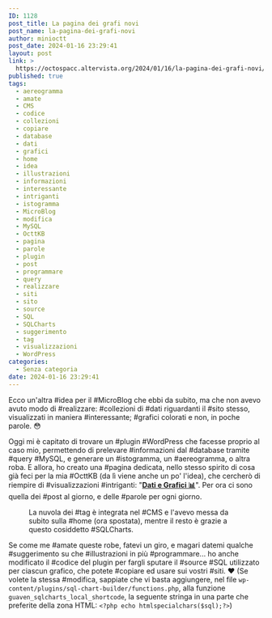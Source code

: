 ```yaml
---
ID: 1128
post_title: La pagina dei grafi novi
post_name: la-pagina-dei-grafi-novi
author: minioctt
post_date: 2024-01-16 23:29:41
layout: post
link: >
  https://octospacc.altervista.org/2024/01/16/la-pagina-dei-grafi-novi/
published: true
tags:
  - aereogramma
  - amate
  - CMS
  - codice
  - collezioni
  - copiare
  - database
  - dati
  - grafici
  - home
  - idea
  - illustrazioni
  - informazioni
  - interessante
  - intriganti
  - istogramma
  - MicroBlog
  - modifica
  - MySQL
  - OcttKB
  - pagina
  - parole
  - plugin
  - post
  - programmare
  - query
  - realizzare
  - siti
  - sito
  - source
  - SQL
  - SQLCharts
  - suggerimento
  - tag
  - visualizzazioni
  - WordPress
categories:
  - Senza categoria
date: 2024-01-16 23:29:41
---
```

<!-- wp:paragraph -->
<p>Ecco un'altra #idea per il #MicroBlog che ebbi da subito, ma che non avevo avuto modo di #realizzare: #collezioni di #dati riguardanti il #sito stesso, visualizzati in maniera #interessante; #grafici colorati e non, in poche parole. 😳️</p>
<!-- /wp:paragraph -->

<!-- wp:paragraph -->
<p>Oggi mi è capitato di trovare un #plugin #WordPress che facesse proprio al caso mio, permettendo di prelevare #informazioni dal #database tramite #query #MySQL, e generare un #istogramma, un #aereogramma, o altra roba. E allora, ho creato una #pagina dedicata, nello stesso spirito di cosa già feci per la mia #OcttKB (da lì viene anche un po' l'idea), che cercherò di riempire di #visualizzazioni #intriganti: "<a href="https://octospacc.altervista.org/dati-e-grafici-%f0%9f%93%8a%ef%b8%8f/"><strong>Dati e Grafici 📊️</strong></a>". Per ora ci sono quella dei #post al giorno, e delle #parole per ogni giorno.</p>
<!-- /wp:paragraph -->

<!-- wp:paragraph -->
<p></p>
<!-- /wp:paragraph -->

<!-- wp:image {"id":1129,"sizeSlug":"full","linkDestination":"none"} -->
<figure class="wp-block-image size-full"><img src="https://octospacc.altervista.org/wp-content/uploads/2024/01/image-6.png" alt="" class="wp-image-1129"/><figcaption class="wp-element-caption">La nuvola dei #tag è integrata nel #CMS e l'avevo messa da subito sulla #home (ora spostata), mentre il resto è grazie a questo cosiddetto #SQLCharts.</figcaption></figure>
<!-- /wp:image -->

<!-- wp:paragraph -->
<p></p>
<!-- /wp:paragraph -->

<!-- wp:paragraph -->
<p>Se come me #amate queste robe, fatevi un giro, e magari datemi qualche #suggerimento su che #illustrazioni in più #programmare... ho anche modificato il #codice del plugin per fargli sputare il #source #SQL utilizzato per ciascun grafico, che potete #copiare ed usare sui vostri #siti. ❤️ (Se volete la stessa #modifica, sappiate che vi basta aggiungere, nel file <code>wp-content/plugins/sql-chart-builder/functions.php</code>, alla funzione <code>guaven_sqlcharts_local_shortcode</code>, la seguente stringa in una parte che preferite della zona HTML: <code>&lt;?php echo htmlspecialchars($sql);?&gt;</code>)</p>
<!-- /wp:paragraph -->